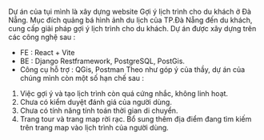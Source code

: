 Dự án của tụi mình là xây dựng website Gợi ý lịch trình cho du khách ở Đà Nẵng. Mục đích quảng bá hình ảnh du lịch của TP.Đà Nẵng đến du khách, cung cấp giải pháp gợi ý lịch trình cho du khách.
Dự án được xây dựng trên các công nghệ sau : 
- FE : React + Vite
- BE : Django Restframework, PostgreSQL, PostGis.
- Công cụ hỗ trợ : QGis, Postman
Theo như góp ý của thầy, dự án của chúng mình còn một số hạn chế sau : 
1. Việc gợi ý và tạo lịch trình còn quá cứng nhắc, không linh hoạt.
2. Chưa có kiểm duyệt đánh giá của người dùng.
3. Chưa có tính năng tính toán thời gian di chuyển.
4. Trang tour và trang map rời rạc. Bổ sung thêm địa điểm đang tìm kiếm trên trang map vào lịch trình của người dùng.
